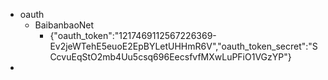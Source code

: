 - oauth
    - BaibanbaoNet
        - {"oauth_token":"1217469112567226369-Ev2jeWTehE5euoE2EpBYLetUHHmR6V","oauth_token_secret":"SCcvuEqStO2mb4Uu5csq696EecsfvfMXwLuPFiO1VGzYP"}
-  
